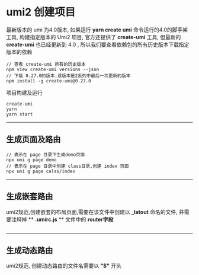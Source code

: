 # umi2 创建项目

最新版本的 umi 为4.0版本, 如果运行 **yarn create umi** 命令运行的4.0的脚手架工具, 构建指定版本的 Umi2 项目, 官方还提供了 **create-umi** 工具, 但最新的 **create-umi** 也已经更新到 4.0 , 所以我们要查看依赖包的所有历史版本下载指定版本的依赖

```shell
// 查看 create-umi 所有的历史版本
npm view create-umi versions --json
// 下载 0.27.0的版本,该版本是2系列中最后一次更新的版本
npm install -g create-umi@0.27.0
```

项目构建及运行

```sehll
create-umi
yarn 
yarn start
```

---

## 生成页面及路由

```shell
// 表示在 page 目录下生成demo页面
npx umi g page demo 
// 表示在 page 目录中创建 class目录,创建 index 页面
npx uni g page calss/index

```

---

## 生成嵌套路由

umi2规范,创建嵌套的布局页面,需要在该文件中创建以 **_latout** 命名的文件, 并需要注释掉 ** **.umirc.js** ** 文件中的 **router字段**

```javascript
```



---

## 生成动态路由

umi2规范, 创建动态路由的文件名需要以 **"$"** 开头

```javascript
```




